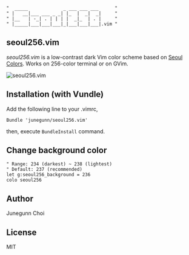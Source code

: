 ```
"  _____             _ ___ ___ ___      "
" |   __|___ ___ _ _| |_  |  _|  _|     "
" |__   | -_| . | | | |  _|_  | . |     "
" |_____|___|___|___|_|___|___|___|.vim "
```

seoul256.vim
------------

*seoul256.vim* is a low-contrast dark Vim color scheme based on [Seoul Colors](http://www.seoul.go.kr/v2012/seoul/symbol/color.html).
Works on 256-color terminal or on GVim.

![seoul256.vim](https://raw.github.com/junegunn/seoul256.vim/screenshot/seoul256.png)

Installation (with Vundle)
--------------------------

Add the following line to your .vimrc,

```vim
Bundle 'junegunn/seoul256.vim'
```

then, execute `BundleInstall` command.

Change background color
-----------------------

```vim
" Range: 234 (darkest) ~ 238 (lightest)
" Default: 237 (recommended)
let g:seoul256_background = 236
colo seoul256
```

Author
------

Junegunn Choi

License
-------

MIT
